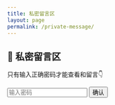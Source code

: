 ```yaml
---
title: 私密留言区
layout: page
permalink: /private-message/
---
```

<h2>🎴 私密留言区</h2>
<p>只有输入正确密码才能查看和留言👇</p>

<input type="password" id="msg-pass" placeholder="输入密码">
<button onclick="checkPassword()">确认</button>

<div id="private-comments" style="display:none; margin-top: 2rem;">
  <div id="twikoo"></div>
</div>

<script src="https://cdn.jsdelivr.net/npm/twikoo/dist/twikoo.all.min.js"></script>
<script>
function checkPassword() {
  var pass = document.getElementById('msg-pass').value;
  if (pass === '123456') { // 这里改成你们自己的暗号
    document.getElementById('private-comments').style.display = 'block';
    twikoo.init({
      el: '#twikoo',
      envId: 'https://comments.kelseychen.net'
    });
  } else {
    alert('密码不对，拒绝访问 ✋');
  }
}
</script>
